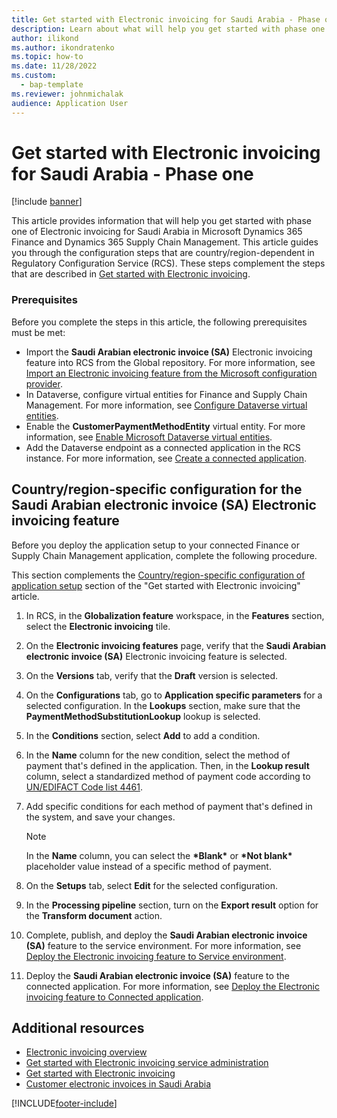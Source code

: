 ```yaml
---
title: Get started with Electronic invoicing for Saudi Arabia - Phase one
description: Learn about what will help you get started with phase one of Electronic invoicing for Saudi Arabia, including prerequisites.
author: ilikond
ms.author: ikondratenko
ms.topic: how-to
ms.date: 11/28/2022
ms.custom: 
  - bap-template
ms.reviewer: johnmichalak
audience: Application User
---
```


# Get started with Electronic invoicing for Saudi Arabia - Phase one

[!include [banner](../../includes/banner.md)]

This article provides information that will help you get started with phase one of Electronic invoicing for Saudi Arabia in Microsoft Dynamics 365 Finance and Dynamics 365 Supply Chain Management. This article guides you through the configuration steps that are country/region-dependent in Regulatory Configuration Service (RCS). These steps complement the steps that are described in [Get started with Electronic invoicing](../e-invoicing-get-started.md).

### Prerequisites

Before you complete the steps in this article, the following prerequisites must be met: 

- Import the **Saudi Arabian electronic invoice (SA)** Electronic invoicing feature into RCS from the Global repository. For more information, see [Import an Electronic invoicing feature from the Microsoft configuration provider](../e-invoicing-get-started.md#import-an-electronic-invoicing-feature-from-the-microsoft-configuration-provider).
- In Dataverse, configure virtual entities for Finance and Supply Chain Management. For more information, see [Configure Dataverse virtual entities](../../../fin-ops-core/dev-itpro/power-platform/admin-reference.md).
- Enable the **CustomerPaymentMethodEntity** virtual entity. For more information, see [Enable Microsoft Dataverse virtual entities](../../../fin-ops-core/dev-itpro/power-platform/enable-virtual-entities.md).
- Add the Dataverse endpoint as a connected application in the RCS instance. For more information, see [Create a connected application](../e-invoicing-get-started-service-administration.md#create-a-connected-application).

## Country/region-specific configuration for the Saudi Arabian electronic invoice (SA) Electronic invoicing feature

Before you deploy the application setup to your connected Finance or Supply Chain Management application, complete the following procedure.

This section complements the [Country/region-specific configuration of application setup](../e-invoicing-get-started.md#country-specific-configuration-of-application-setup) section of the "Get started with Electronic invoicing" article.

1. In RCS, in the **Globalization feature** workspace, in the **Features** section, select the **Electronic invoicing** tile.
2. On the **Electronic invoicing features** page, verify that the **Saudi Arabian electronic invoice (SA)** Electronic invoicing feature is selected.
3. On the **Versions** tab, verify that the **Draft** version is selected.
4. On the **Configurations** tab, go to **Application specific parameters** for a selected configuration. In the **Lookups** section, make sure that the **PaymentMethodSubstitutionLookup** lookup is selected.
5. In the **Conditions** section, select **Add** to add a condition.
6. In the **Name** column for the new condition, select the method of payment that's defined in the application. Then, in the **Lookup result** column, select a standardized method of payment code according to [UN/EDIFACT Code list 4461](https://unece.org/fileadmin/DAM/trade/untdid/d16b/tred/tred4461.htm).
7. Add specific conditions for each method of payment that's defined in the system, and save your changes.

    > [!NOTE]
    > In the **Name** column, you can select the **&ast;Blank&ast;** or **&ast;Not blank&ast;** placeholder value instead of a specific method of payment.

8. On the **Setups** tab, select **Edit** for the selected configuration.
9. In the **Processing pipeline** section, turn on the **Export result** option for the **Transform document** action.
10. Complete, publish, and deploy the **Saudi Arabian electronic invoice (SA)** feature to the service environment. For more information, see [Deploy the Electronic invoicing feature to Service environment](../e-invoicing-get-started.md#deploy-the-electronic-invoicing-feature-to-service-environment).
11. Deploy the **Saudi Arabian electronic invoice (SA)** feature to the connected application. For more information, see [Deploy the Electronic invoicing feature to Connected application](../e-invoicing-get-started.md#deploy-the-electronic-invoicing-feature-to-connected-application).

## Additional resources

- [Electronic invoicing overview](../global/e-invoicing-service-overview.md)
- [Get started with Electronic invoicing service administration](../e-invoicing-get-started-service-administration.md)
- [Get started with Electronic invoicing](../e-invoicing-get-started.md)
- [Customer electronic invoices in Saudi Arabia](emea-sau-e-invoices.md)

[!INCLUDE[footer-include](../../../includes/footer-banner.md)]
